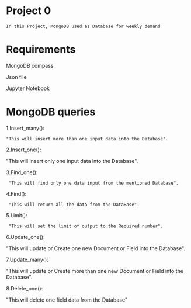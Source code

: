  # Project 0
    In this Project, MongoDB used as Database for weekly demand
 
# Requirements
MongoDB compass

Json file

Jupyter Notebook 
# MongoDB queries 
1.Insert_many():

	"This will insert more than one input data into the Database".
  
  
2.Insert_one():

		
 "This will insert only one input data into the Database".
  
  
3.Find_one():

	 "This will find only one data input from the mentioned Database".
  
  
4.Find():

	 "This will return all the data from the DataBase".
5.Limit():

	 "This will set the limit of output to the Required number".
6.Update_one():

 "This will update or Create one new Document or Field into the Database".
 
 7.Update_many():

"This will update or Create more than one new Document or Field into the Database".

8.Delete_one():

"This will delete one field data from the Database"


